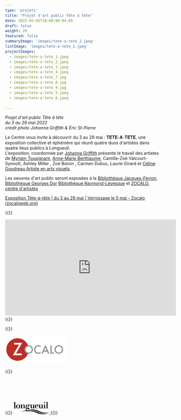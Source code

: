```yaml
---
type: 'projets'
title: "Projet d'art public Tête à tête"
date: 2022-05-05T10:00:00-04:00
draft: false
weight: 20
featured: false
summaryImage: 'images/tete-a-tete_2.jpeg'
listImage: 'images/tete-a-tete_2.jpeg'
projectImages:
  - images/tete-a-tete_1.jpeg
  - images/tete-a-tete_2.jpeg
  - images/tete-a-tete_3.jpeg
  - images/tete-a-tete_4.jpeg
  - images/tete-a-tete_7.jpg
  - images/tete-a-tete_8.jpg
  - images/tete-a-tete_9.jpg
  - images/tete-a-tete_5.jpeg
  - images/tete-a-tete_6.jpeg

---
```

<style>
.logo--cal {
  display: block;
  text-indent: -9999px;
  width: 200px;
  height: 64px;
  background: url(images/cal_logo.svg);
  background-size: 200px 64px;
}
</style>

_Projet d'art public Tête à tête   
du 3 au 29 mai 2022  
crédit photo Johanna Griffith & Éric St-Pierre_

Le Centre vous invite à découvrir du 3 au 29 mai :
𝐓𝐄̂𝐓𝐄-𝐀̀-𝐓𝐄̂𝐓𝐄, une exposition collective et éphémère qui réunit quatre duos d'artistes dans quatre lieux publics à Longueuil.  
L’exposition, coordonnée par [Johanna Griffith](https://www.facebook.com/johanna.griffith.art) présente le travail des artistes de [Myriam Tousignant](https://www.facebook.com/myriam.tousignant.5), [Anne-Marie Berthiaume](https://www.facebook.com/annemarie.berthiaume.9),
Camille-Zoé Valcourt-Synnott, Ashley Miller , Zoé Boivin , Carmen Dubuc, Laurie Girard et [Céline Goudreau Artiste en arts visuels](https://www.facebook.com/C%C3%A9line-Goudreau-Artiste-en-arts-visuels-514761722006733/).

Les oeuvres d'art public seront exposées à la [Bibliothèque Jacques-Ferron](https://www.facebook.com/pages/Biblioth%C3%A8que%20Jacques-Ferron/224492024252198/), [Bibliothèque Georges Dor](https://www.facebook.com/pages/Biblioth%C3%A8que%20Georges%20Dor/159011587459967/) [Bibliothèque Raymond-Lévesque](https://www.facebook.com/pages/Biblioth%C3%A8que%20Raymond-L%C3%A9vesque/196816173664822/) et [ZOCALO, centre d'artistes](https://www.facebook.com/zocalocentredartistes/)

[Exposition Tête-à-tête | du 3 au 29 mai | Vernissage le 5 mai - Zocalo (zocaloweb.org)](https://zocaloweb.org/exposition-tete-a-tete/?fbclid=IwAR3I7ioMM1aLn39bl9yBN7MFb_84pTpme3G1kYUjqJeBQVjUora4_zSa2dQ)

{{<rawhtml>}}
<iframe width="560" height="315" src="https://www.youtube.com/embed/jngevmfQk8E" title="YouTube video player" frameborder="0" allow="accelerometer; autoplay; clipboard-write; encrypted-media; gyroscope; picture-in-picture" allowfullscreen></iframe>
{{</rawhtml>}}

{{<rawhtml>}}
<p>
  <a href="https://zocaloweb.org/">
    <img src="images/logo-zocalo.png" alt="Zocalo" style="max-width: 200px;">
  </a>
</p>
{{</rawhtml>}}

<a class="logo--cal" href="https://www.conseildesartsdelongueuil.ca/" target="blank">Conseil des Arts de Longueuil</a>

{{<rawhtml>}}
<a href="https://longueuil.quebec">
<svg data-v-370c438f="" viewBox="0 0 117 40" width="117" height="40" xmlns="http://www.w3.org/2000/svg"><path d="M22.909 32.717c12.598-4.565 32.5-9.257 42.75-7.899 12.274 1.58 18.78 6.098 26.084 8.373 8.946 2.796 25.211.932 25.211.932a82.986 82.986 0 01-19.886 2.165c-10.373-.364-18.198-4.834-26.623-7.457-13.81-4.329-33.573.663-47.567 3.965l.031-.079zm-17.6-12.78V.016H0V.82h1.872v19.116H0v.805h7.181v-.805H5.31zm10.833-.127a2.89 2.89 0 00.905-1.295 6.486 6.486 0 00.353-1.848c0-.696.077-1.406.077-2.117 0-.711 0-1.406-.077-2.102a6.481 6.481 0 00-.352-1.832 2.89 2.89 0 00-.906-1.295 2.63 2.63 0 00-1.703-.49c-.6-.041-1.197.132-1.688.49a2.89 2.89 0 00-.905 1.295 6.48 6.48 0 00-.369 1.832v4.219c.047.634.187 1.257.415 1.848.178.51.49.959.905 1.295.491.357 1.088.531 1.688.49a2.63 2.63 0 001.703-.49h-.046zm1.044-11.28c.8.33 1.534.813 2.163 1.422a6.32 6.32 0 011.949 4.598 6.48 6.48 0 01-.506 2.543 6.461 6.461 0 01-1.443 2.07 6.854 6.854 0 01-2.163 1.421c-1.737.67-3.65.67-5.386 0a6.856 6.856 0 01-2.164-1.421 6.46 6.46 0 01-1.442-2.07 6.48 6.48 0 01-.507-2.543 6.318 6.318 0 011.95-4.598A6.854 6.854 0 0111.8 8.531a7.02 7.02 0 015.386 0zm19.011 11.407v-7.71a4.215 4.215 0 00-1.013-2.985 3.791 3.791 0 00-1.323-.855 3.706 3.706 0 00-1.546-.236 4.632 4.632 0 00-1.86.288 4.734 4.734 0 00-1.608 1.008 4.296 4.296 0 00-.798 1.043c-.2.363-.322.616-.399.79V8.404h-5.278v.806h1.795v10.727h-1.795v.805h7.043v-.805H27.65V14.17c-.012-.726.081-1.45.277-2.148.15-.569.399-1.103.736-1.58.283-.392.651-.71 1.074-.932.402-.2.843-.302 1.29-.3.235-.012.471.029.69.119.22.09.419.227.583.402.343.447.514 1.011.475 1.58v8.468h-1.734v.805h7.028v-.805l-1.872.158zm9.82-4.503c.266-.086.5-.25.676-.474a2.58 2.58 0 00.43-.995c.108-.567.16-1.144.153-1.722.025-.458.025-.917 0-1.374a2.992 2.992 0 00-.277-1.106 1.687 1.687 0 00-.644-.711 2.172 2.172 0 00-1.166-.269c-.4-.012-.796.08-1.151.269-.28.174-.512.419-.675.71a3.37 3.37 0 00-.322 1.012 7.14 7.14 0 000 1.153c-.016.651.035 1.303.153 1.943.085.39.241.76.46 1.09.18.24.435.407.722.474.291.08.589.116.89.11.3.01.6-.028.89-.11h-.139zm-2.363 6.636a13.246 13.246 0 01-1.826-.19 4.157 4.157 0 01-1.32-.49 3.193 3.193 0 01-1.043-.948 2.6 2.6 0 01-.414-1.532 2.33 2.33 0 010-.521 3.22 3.22 0 01.307-.87c.204-.39.462-.746.767-1.058a6.15 6.15 0 011.397-1.042 6.298 6.298 0 01-.568-.474 3.537 3.537 0 01-1.028-1.47 3.018 3.018 0 01-.184-1.105 3.917 3.917 0 01.368-1.675c.26-.54.632-1.014 1.09-1.39a4.895 4.895 0 011.718-.932 6.812 6.812 0 012.27-.348 5.264 5.264 0 012.164.395 7.32 7.32 0 011.535.932 7.948 7.948 0 011.365-1.027 2.905 2.905 0 011.535-.331c.44-.03.874.116 1.212.41.234.286.35.655.322 1.027a1.25 1.25 0 01-.322.9c-.247.23-.573.35-.905.332-.216.004-.43-.039-.63-.126a.785.785 0 01-.352-.269.815.815 0 01-.17-.347v-.3a1.067 1.067 0 000-.237c0-.142-.091-.206-.306-.206a.677.677 0 00-.384.127 5.443 5.443 0 00-.629.553c.138.19.277.363.43.616.296.55.436 1.174.399 1.8-.003.489-.097.971-.276 1.423a3.29 3.29 0 01-.86 1.28 4.35 4.35 0 01-1.534.947 6.72 6.72 0 01-2.348.348 7.464 7.464 0 01-1.98-.221 14.647 14.647 0 01-1.426-.459c-.398.21-.728.534-.951.932a2.091 2.091 0 00-.139.711c-.013.212.032.424.13.61.098.188.244.343.423.449.47.262 1.001.382 1.534.347h3.07c.68 0 1.359.075 2.025.222a4.834 4.834 0 011.688.726c2.853 1.99 1.227 4.17-.277 4.866a8.997 8.997 0 01-2.04.537c.287-.107.56-.25.813-.426.466-.3.767-.81.813-1.375 0-.49-.721-1.28-2.44-1.216l-3.023.095zm23.477-2.133V8.404h-5.248v.806h1.842v6.888c.005.471-.063.94-.2 1.39-.128.421-.325.816-.583 1.17-.246.32-.554.583-.905.773-.35.204-.748.308-1.151.3a1.495 1.495 0 01-.87-.12 1.548 1.548 0 01-.664-.59 3.239 3.239 0 01-.338-1.69V8.403h-5.31v.806h1.873v7.899a3.736 3.736 0 00.185 1.606c.178.514.466.98.843 1.364.863.64 1.915.953 2.977.885.423-.007.845-.06 1.258-.158.42-.11.827-.269 1.212-.474.37-.223.71-.494 1.013-.806.292-.318.517-.694.66-1.106v2.307h5.217v-.774l-1.81-.016zm10.342-8.594v-.711a2.865 2.865 0 00-.2-.853 1.81 1.81 0 00-.536-.711 1.681 1.681 0 00-1.044-.285 2.194 2.194 0 00-1.442.427c-.339.28-.603.644-.767 1.058-.167.452-.27.925-.307 1.406 0 .506-.092.98-.108 1.438h4.435l-.03-1.77zm-4.434 3.444c0 .652.03 1.3.092 1.943.04.613.192 1.213.445 1.77.232.522.598.97 1.059 1.295.583.37 1.264.546 1.948.505a3.948 3.948 0 001.872-.395c.474-.252.9-.59 1.258-.995.295-.299.539-.646.722-1.027.088-.179.165-.363.23-.553l.43.142a4.82 4.82 0 01-.476 1.17 3.926 3.926 0 01-.92 1.137 5.07 5.07 0 01-1.443.9 5.544 5.544 0 01-2.102.348 7.889 7.889 0 01-2.701-.443 6.416 6.416 0 01-2.194-1.295A5.67 5.67 0 0169.8 17.33a6.612 6.612 0 01-.537-2.764 6.088 6.088 0 01.506-2.418 6.33 6.33 0 011.381-2.085 7.245 7.245 0 012.118-1.517 5.99 5.99 0 012.547-.552c.661.004 1.318.11 1.949.315a5.035 5.035 0 011.764.98c.517.48.93 1.066 1.213 1.722.353.93.525 1.924.506 2.923h-8.21v.853zm22.188 5.15V8.404h-5.264v.806h1.842v6.888c0 .472-.072.941-.215 1.39-.122.424-.32.82-.583 1.17-.241.318-.544.582-.89.773a2.264 2.264 0 01-1.166.3 1.495 1.495 0 01-.87-.12 1.548 1.548 0 01-.665-.59 3.353 3.353 0 01-.337-1.69V8.403h-5.31v.806h1.873v7.899c-.053.542.011 1.09.19 1.604.177.514.463.98.838 1.366a4.509 4.509 0 002.992.885c.418-.008.835-.061 1.243-.158.42-.108.828-.269 1.212-.474a4.268 4.268 0 001.013-.806c.297-.316.527-.693.675-1.106v2.307h5.217v-.774l-1.796-.016zm8.071 0V8.388h-5.31v.806h1.873v10.743h-1.873v.805h7.151v-.805h-1.841zM100.152.584a1.92 1.92 0 012.479-.239c.376.262.653.65.783 1.097.131.448.106.928-.069 1.36a2 2 0 01-.89 1.006c-.401.219-.863.289-1.308.197a1.953 1.953 0 01-1.133-.701 2.058 2.058 0 01-.445-1.282 2.026 2.026 0 01.148-.78c.1-.248.248-.471.435-.658zm11.201 19.353V.016h-5.293V.82h1.872v19.116h-1.872v.805h7.165v-.805h-1.872z"></path><path d="M47.184 29.7c8.147-1.074 16.234-1.232 22.817.837 2.378.743 4.603 1.58 7.104 2.544 6.046 2.322 12.275 4.739 19.947 4.992A85.42 85.42 0 00117 36.035c-7.803 2.364-14.883 4.232-23.998 3.934-15.912-.522-22.188-8.326-34.755-9.353a52.618 52.618 0 00-10.94.237c-5.018.474-7.826-1.911-7.78-4.139.046-2.227 2.133-3.76 4.833-3.95a3.574 3.574 0 00-1.696 1.644 3.729 3.729 0 00-.332 2.373 3.657 3.657 0 001.176 2.07 3.472 3.472 0 002.172.865c.476.047.951.047 1.427 0"></path></svg>
</a>
{{</rawhtml>}}